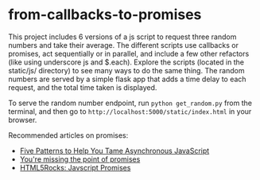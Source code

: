 # from-callbacks-to-promises
This project includes 6 versions of a js script to request three random numbers and take their average.  The different
scripts use callbacks or promises, act sequentially or in parallel, and include a few other refactors (like using 
underscore js and $.each). Explore the scripts (located in the static/js/ directory) to see many ways to do the same 
thing.  The random numbers are served by a simple flask app that adds a time delay to each request, and the total 
time taken is displayed.

To serve the random number endpoint, run `python get_random.py` from the terminal, and then go to `http://localhost:5000/static/index.html` in your browser. 

Recommended articles on promises:
- [Five Patterns to Help You Tame Asynchronous JavaScript](http://tech.pro/blog/1402/five-patterns-to-help-you-tame-asynchronous-javascript)
- [You're missing the point of promises](https://blog.domenic.me/youre-missing-the-point-of-promises/)
- [HTML5Rocks: Javscript Promises](http://www.html5rocks.com/en/tutorials/es6/promises/)
